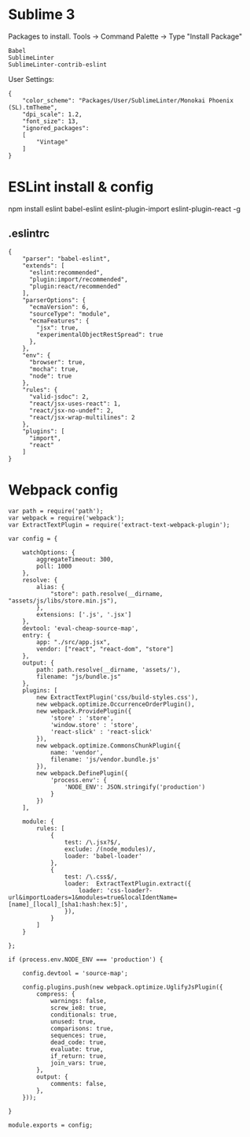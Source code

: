 # Sublime 3 

Packages to install. Tools -> Command Palette -> Type "Install Package"

    Babel
    SublimeLinter
    SublimeLinter-contrib-eslint

User Settings:

    {
        "color_scheme": "Packages/User/SublimeLinter/Monokai Phoenix (SL).tmTheme",
        "dpi_scale": 1.2,
        "font_size": 13,
        "ignored_packages":
        [
            "Vintage"
        ]
    }


# ESLint install & config

npm install eslint babel-eslint eslint-plugin-import eslint-plugin-react -g

## .eslintrc ##

    {
        "parser": "babel-eslint",
        "extends": [
          "eslint:recommended",
          "plugin:import/recommended",
          "plugin:react/recommended"
        ],
        "parserOptions": {
          "ecmaVersion": 6,
          "sourceType": "module",
          "ecmaFeatures": {
            "jsx": true,
            "experimentalObjectRestSpread": true
          },
        },
        "env": {
          "browser": true,
          "mocha": true,
          "node": true
        },
        "rules": {
          "valid-jsdoc": 2,
          "react/jsx-uses-react": 1,
          "react/jsx-no-undef": 2,
          "react/jsx-wrap-multilines": 2
        },
        "plugins": [
          "import",
          "react"
        ]
    }


# Webpack config

    var path = require('path');
    var webpack = require('webpack');
    var ExtractTextPlugin = require('extract-text-webpack-plugin');

    var config = {

        watchOptions: {
            aggregateTimeout: 300,
            poll: 1000
        },
        resolve: {
            alias: {
                "store": path.resolve(__dirname, "assets/js/libs/store.min.js"),
            },
            extensions: ['.js', '.jsx']
        },
        devtool: 'eval-cheap-source-map',
        entry: {
            app: "./src/app.jsx",
            vendor: ["react", "react-dom", "store"]
        },
        output: {
            path: path.resolve(__dirname, 'assets/'),
            filename: "js/bundle.js"
        },
        plugins: [
            new ExtractTextPlugin('css/build-styles.css'),
            new webpack.optimize.OccurrenceOrderPlugin(),
            new webpack.ProvidePlugin({
                'store' : 'store',
                'window.store' : 'store',
                'react-slick' : 'react-slick'
            }),
            new webpack.optimize.CommonsChunkPlugin({
                name: 'vendor',
                filename: 'js/vendor.bundle.js'
            }),
            new webpack.DefinePlugin({
                'process.env': {
                    'NODE_ENV': JSON.stringify('production')
                }
            })
        ],

        module: {
            rules: [
                {
                    test: /\.jsx?$/,
                    exclude: /(node_modules)/,
                    loader: 'babel-loader'
                },
                {
                    test: /\.css$/,
                    loader:  ExtractTextPlugin.extract({
                        loader: 'css-loader?-url&importLoaders=1&modules=true&localIdentName=[name]_[local]_[sha1:hash:hex:5]',
                    }),
                }
            ]
        }

    };

    if (process.env.NODE_ENV === 'production') {

        config.devtool = 'source-map';

        config.plugins.push(new webpack.optimize.UglifyJsPlugin({
            compress: {
                warnings: false,
                screw_ie8: true,
                conditionals: true,
                unused: true,
                comparisons: true,
                sequences: true,
                dead_code: true,
                evaluate: true,
                if_return: true,
                join_vars: true,
            },
            output: {
                comments: false,
            },
        }));

    }

    module.exports = config;
